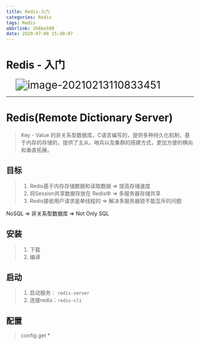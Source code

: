 ```yaml
---
title: Redis-入门
categories: Redis
tags: Redis
abbrlink: 2b6be590
date: 2020-07-08 15:40:07
---
```


# Redis - 入门

<img src="https://gitee.com/KawYang/image/raw/master/img/image-20210213110833451.png" alt="image-20210213110833451" style="margin-left: 5%; zoom: 200%;"  />

---


# Redis(Remote Dictionary Server)

> Key - Value  的非关系型数据库，C语言编写的，提供多种持久化机制，基于内存的存储的，提供了主从，哨兵以及集群的搭建方式，更加方便的横向和垂直拓展。



## 目标

> 1. Redis基于内存存储数据和读取数据 => 提高存储速度
> 2. 将Session共享数据存放在 Redis中 => 多服务器存储共享
> 3. Redis接收用户请求是单线程的 => 解决多服务器锁不能互斥的问题

NoSQL => 非关系型数据库 => Not Only SQL

## 安装

> 1. 下载
> 2. 编译

## 启动

> 1. 启动服务： `redis-server`
> 2. 连接redis：`redis-cli`

## 配置

> config get *

